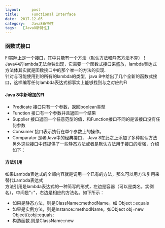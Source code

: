 ```yaml
---
layout:     post
title:      Functional Interface
date:  2017-12-05
category:   Java8新特性
tags:   [Java8新特性]
---
```

### 函数式接口
FI实际上是一个接口，其中只能有一个方法（默认方法和静态方法不算）！  
Java中的lambda无法单独出现，它需要一个函数式接口来盛放，lambda表达式方法体其实就是函数接口中的那个唯一的方法的实现.    
针对与可能使用到的所有的lambda的类型，java 8中给出了几个全新的函数式接口，这样编写任何lambda表达式都事实上能够找到与之对应的FI  
  
#### Java 8中新增加的FI
- Predicate 接口只有一个参数，返回boolean类型
-  Function 接口有一个参数并且返回一个结果
- Supplier 接口返回一个任意范型的值，和Function接口不同的是该接口没有任何参数
- Consumer 接口表示执行在单个参数上的操作。
- Comparator 是老Java中的经典接口， Java 8在此之上添加了多种默认方法  
另外这些接口中还提供了一些静态方法或者是默认方法用于接口的增强，介绍如下：


#### 方法引用
如果Lambda表达式的全部内容就是调用一个已有的方法，那么可以用方法引用来替代Lambda表达式  
方法引用是lambda表达式的一种简写的形式，左边是容器（可以是类名，实例名），中间是"::"，右边是相应的方法名。如下所示：
- 如果是静态方法，则是ClassName::methodName。如 Object ::equals
- 如果是实例方法，则是Instance::methodName。如Object obj=new Object();obj::equals;
- 构造函数.则是ClassName::new